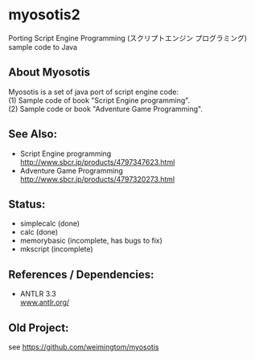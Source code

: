 ﻿# myosotis2
Porting Script Engine Programming (スクリプトエンジン プログラミング) sample code to Java  

## About Myosotis  
Myosotis is a set of java port of script engine code:  
(1) Sample code of book "Script Engine programming".  
(2) Sample code or book "Adventure Game Programming".  

## See Also:  
* Script Engine programming  
	http://www.sbcr.jp/products/4797347623.html  
* Adventure Game Programming  
	http://www.sbcr.jp/products/4797320273.html  
	
## Status:  
* simplecalc (done)  
* calc (done)  
* memorybasic (incomplete, has bugs to fix)  
* mkscript (incomplete)  

## References / Dependencies:  
* ANTLR 3.3  
	www.antlr.org/  

## Old Project:  
see https://github.com/weimingtom/myosotis  
